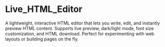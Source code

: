 # Live_HTML_Editor
A lightweight, interactive HTML editor that lets you write, edit, and instantly preview HTML content. Supports live preview, dark/light mode, font size customization, and HTML download. Perfect for experimenting with web layouts or building pages on the fly.
